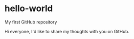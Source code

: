 # hello-world
My first GitHub repository

Hi everyone, I'd like to share my thoughts with you on GitHub.
